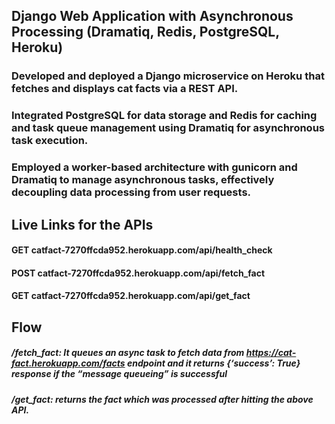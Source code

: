 ## Django Web Application with Asynchronous Processing (Dramatiq, Redis, PostgreSQL, Heroku)
### Developed and deployed a Django microservice on Heroku that fetches and displays cat facts via a REST API.
### Integrated PostgreSQL for data storage and Redis for caching and task queue management using Dramatiq for asynchronous task execution.
### Employed a worker-based architecture with gunicorn and Dramatiq to manage asynchronous tasks, effectively decoupling data processing from user requests.

## Live Links for the APIs
#### GET catfact-7270ffcda952.herokuapp.com/api/health_check
#### POST catfact-7270ffcda952.herokuapp.com/api/fetch_fact
#### GET catfact-7270ffcda952.herokuapp.com/api/get_fact

## Flow
##### /fetch_fact: It queues an async task to fetch data from https://cat-fact.herokuapp.com/facts endpoint and it returns {‘success’: True} response if the “message queueing” is successful
##### /get_fact: returns the fact which was processed after hitting the above API.


